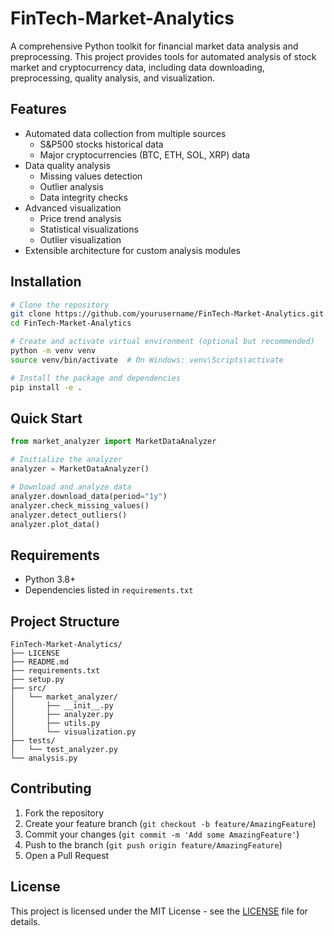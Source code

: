 # FinTech-Market-Analytics

A comprehensive Python toolkit for financial market data analysis and preprocessing. This project provides tools for automated analysis of stock market and cryptocurrency data, including data downloading, preprocessing, quality analysis, and visualization.

## Features

- Automated data collection from multiple sources
  - S&P500 stocks historical data
  - Major cryptocurrencies (BTC, ETH, SOL, XRP) data
- Data quality analysis
  - Missing values detection
  - Outlier analysis
  - Data integrity checks
- Advanced visualization
  - Price trend analysis
  - Statistical visualizations
  - Outlier visualization
- Extensible architecture for custom analysis modules

## Installation

```bash
# Clone the repository
git clone https://github.com/yourusername/FinTech-Market-Analytics.git
cd FinTech-Market-Analytics

# Create and activate virtual environment (optional but recommended)
python -m venv venv
source venv/bin/activate  # On Windows: venv\Scripts\activate

# Install the package and dependencies
pip install -e .
```

## Quick Start

```python
from market_analyzer import MarketDataAnalyzer

# Initialize the analyzer
analyzer = MarketDataAnalyzer()

# Download and analyze data
analyzer.download_data(period="1y")
analyzer.check_missing_values()
analyzer.detect_outliers()
analyzer.plot_data()
```

## Requirements

- Python 3.8+
- Dependencies listed in `requirements.txt`

## Project Structure

```
FinTech-Market-Analytics/
├── LICENSE
├── README.md
├── requirements.txt
├── setup.py
├── src/
│   └── market_analyzer/
│       ├── __init__.py
│       ├── analyzer.py
│       ├── utils.py
│       └── visualization.py
├── tests/
│   └── test_analyzer.py
└── analysis.py
```

## Contributing

1. Fork the repository
2. Create your feature branch (`git checkout -b feature/AmazingFeature`)
3. Commit your changes (`git commit -m 'Add some AmazingFeature'`)
4. Push to the branch (`git push origin feature/AmazingFeature`)
5. Open a Pull Request

## License

This project is licensed under the MIT License - see the [LICENSE](LICENSE) file for details.
